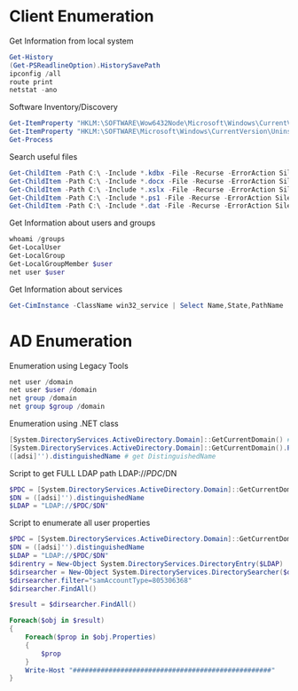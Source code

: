 # Client Enumeration

Get Information from local system
``` powershell
Get-History
(Get-PSReadlineOption).HistorySavePath
ipconfig /all
route print
netstat -ano
```

Software Inventory/Discovery
``` powershell
Get-ItemProperty "HKLM:\SOFTWARE\Wow6432Node\Microsoft\Windows\CurrentVersion\Uninstall\*" | select displayname
Get-ItemProperty "HKLM:\SOFTWARE\Microsoft\Windows\CurrentVersion\Uninstall\*" | select displayname
Get-Process
```

Search useful files
``` powershell
Get-ChildItem -Path C:\ -Include *.kdbx -File -Recurse -ErrorAction SilentlyContinue
Get-ChildItem -Path C:\ -Include *.docx -File -Recurse -ErrorAction SilentlyContinue
Get-ChildItem -Path C:\ -Include *.xslx -File -Recurse -ErrorAction SilentlyContinue
Get-ChildItem -Path C:\ -Include *.ps1 -File -Recurse -ErrorAction SilentlyContinue
Get-ChildItem -Path C:\ -Include *.dat -File -Recurse -ErrorAction SilentlyContinue
```

Get Information about users and groups
``` powershell
whoami /groups
Get-LocalUser
Get-LocalGroup
Get-LocalGroupMember $user
net user $user
```

Get Information about services
``` powershell
Get-CimInstance -ClassName win32_service | Select Name,State,PathName | Where-Object {$_.State -like 'Running'}
```

# AD Enumeration

Enumeration using Legacy Tools
``` powershell
net user /domain
net user $user /domain
net group /domain
net group $group /domain
```

Enumeration using .NET class
``` powershell
[System.DirectoryServices.ActiveDirectory.Domain]::GetCurrentDomain() # Check for PdcRoleOwner property
[System.DirectoryServices.ActiveDirectory.Domain]::GetCurrentDomain().PdcRoleOwner.Name # get PdcRoleOwner
([adsi]'').distinguishedName # get DistinguishedName
```
Script to get FULL LDAP path LDAP://$PDC/$DN
``` powershell
$PDC = [System.DirectoryServices.ActiveDirectory.Domain]::GetCurrentDomain().PdcRoleOwner.Name
$DN = ([adsi]'').distinguishedName
$LDAP = "LDAP://$PDC/$DN"
```
Script to enumerate all user properties
``` powershell
$PDC = [System.DirectoryServices.ActiveDirectory.Domain]::GetCurrentDomain().PdcRoleOwner.Name
$DN = ([adsi]'').distinguishedName 
$LDAP = "LDAP://$PDC/$DN"
$direntry = New-Object System.DirectoryServices.DirectoryEntry($LDAP)
$dirsearcher = New-Object System.DirectoryServices.DirectorySearcher($direntry)
$dirsearcher.filter="samAccountType=805306368"
$dirsearcher.FindAll()

$result = $dirsearcher.FindAll()

Foreach($obj in $result)
{
    Foreach($prop in $obj.Properties)
    {
        $prop
    }
    Write-Host "##################################################"
}
```